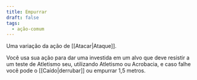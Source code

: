 ```yaml
---
title: Empurrar
draft: false
tags:
  - ação-comum
---
```


Uma variação da ação de [[Atacar|Ataque]].

Você usa sua ação para dar uma investida em um alvo que deve resistir a um teste de Atletismo seu, utilizando Atletismo ou Acrobacia, e caso falhe você pode o [[Caído|derrubar]] ou empurrar 1,5 metros.